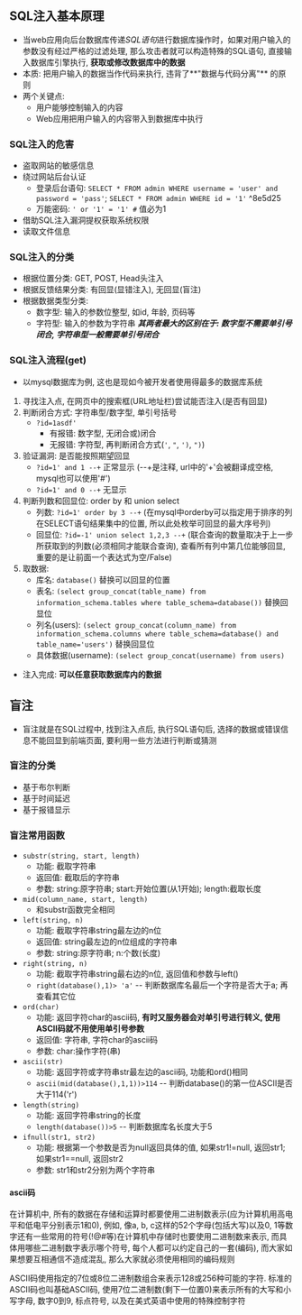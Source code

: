 ## SQL注入基本原理
- 当web应用向后台数据库传递*SQL语句*进行数据库操作时，如果对用户输入的参数没有经过严格的过滤处理, 那么攻击者就可以构造特殊的SQL语句, 直接输入数据库引擎执行, **获取或修改数据库中的数据**
- 本质: 把用户输入的数据当作代码来执行, 违背了**"数据与代码分离"** 的原则
- 两个关键点:
	- 用户能够控制输入的内容
	- Web应用把用户输入的内容带入到数据库中执行

### SQL注入的危害
- 盗取网站的敏感信息
- 绕过网站后台认证
	- 登录后台语句: `SELECT * FROM admin WHERE username = 'user' and password = 'pass'`; `SELECT * FROM admin WHERE id = '1'` ^8e5d25
	- 万能密码: `' or '1' = '1' #` 值必为1
- 借助SQL注入漏洞提权获取系统权限
- 读取文件信息

### SQL注入的分类
- 根据位置分类: GET, POST, Head头注入
- 根据反馈结果分类: 有回显(显错注入), 无回显(盲注)
- 根据数据类型分类:
	- 数字型: 输入的参数位整型, 如id, 年龄, 页码等
	- 字符型: 输入的参数为字符串
	***其两者最大的区别在于: 数字型不需要单引号闭合, 字符串型一般需要单引号闭合***

### SQL注入流程(get)
- 以mysql数据库为例, 这也是现如今被开发者使用得最多的数据库系统
1. 寻找注入点, 在网页中的搜索框(URL地址栏)尝试能否注入(是否有回显)
2. 判断闭合方式: 字符串型/数字型, 单引号括号
	- `?id=1asdf'`
		- 有报错: 数字型, 无闭合或)闭合
		- 无报错: 字符型, 再判断闭合方式(`'`, `"`, `')`, `")`)
3. 验证漏洞: 是否能按照期望回显
	- `?id=1' and 1 --+` 正常显示 (--+是注释, url中的'+'会被翻译成空格, mysql也可以使用'#')
	- `?id=1' and 0 --+` 无显示
4. 判断列数和回显位: order by 和 union select
	- 列数: `?id=1' order by 3 --+` (在mysql中orderby可以指定用于排序的列在SELECT语句结果集中的位置, 所以此处枚举可回显的最大序号列)
	- 回显位: `?id=-1' union select 1,2,3 --+` (联合查询的数量取决于上一步所获取到的列数(必须相同才能联合查询), 查看所有列中第几位能够回显, 重要的是让前面一个表达式为空/False)
5. 取数据: 
	- 库名: `database()` 替换可以回显的位置
	- 表名: `(select group_concat(table_name) from information_schema.tables where table_schema=database())` 替换回显位
	- 列名(users): `(select group_concat(column_name) from information_schema.columns where table_schema=database() and table_name='users')` 替换回显位
	- 具体数据(username): `(select group_concat(username) from users)`
- 注入完成: **可以任意获取数据库内的数据**

## 盲注
- 盲注就是在SQL过程中, 找到注入点后, 执行SQL语句后, 选择的数据或错误信息不能回显到前端页面, 要利用一些方法进行判断或猜测

### 盲注的分类
- 基于布尔判断
- 基于时间延迟
- 基于报错显示

### 盲注常用函数
- `substr(string, start, length)`
	- 功能: 截取字符串
	- 返回值: 截取后的字符串
	- 参数: string:原字符串; start:开始位置(从1开始); length:截取长度
- `mid(column_name, start, length)`
	- 和substr函数完全相同
- `left(string, n)`
	- 功能: 截取字符串string最左边的n位
	- 返回值: string最左边的n位组成的字符串
	- 参数: string:原字符串; n:个数(长度)
- `right(string, n)`
	- 功能: 截取字符串string最右边的n位, 返回值和参数与left()
	- `right(database(),1)> 'a'` -- 判断数据库名最后一个字符是否大于a; 再查看其它位
- `ord(char)`
	- 功能: 返回字符char的ascii码, **有时又服务器会对单引号进行转义, 使用ASCII码就不用使用单引号参数**
	- 返回值: 字符串, 字符char的ascii码
	- 参数: char:操作字符(串)
- `ascii(str)`
	- 功能: 返回字符或字符串str最左边的ascii码, 功能和ord()相同
	- `ascii(mid(database(),1,1))>114` -- 判断database()的第一位ASCII是否大于114('r')
- `length(string)`
	- 功能: 返回字符串string的长度
	- `length(database())>5` -- 判断数据库名长度大于5
- `ifnull(str1, str2)`
	- 功能: 根据第一个参数是否为null返回具体的值, 如果str1!=null, 返回str1; 如果str1\==null, 返回str2
	- 参数: str1和str2分别为两个字符串


#### ascii码
在计算机中, 所有的数据在存储和运算时都要使用二进制数表示(应为计算机用高电平和低电平分别表示1和0), 例如, 像a, b, c这样的52个字母(包括大写)以及0, 1等数字还有一些常用的符号(!@#等)在计算机中存储时也要使用二进制数来表示, 而具体用哪些二进制数字表示哪个符号, 每个人都可以约定自己的一套(编码), 而大家如果想要互相通信不造成混乱, 那么大家就必须使用相同的编码规则

ASCII码使用指定的7位或8位二进制数组合来表示128或256种可能的字符. 标准的ASCII码也叫基础ASCII码, 使用7位二进制数(剩下一位置0)来表示所有的大写和小写字母, 数字0到9, 标点符号, 以及在美式英语中使用的特殊控制字符